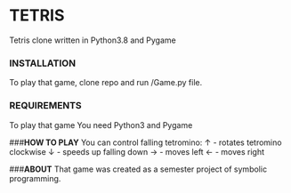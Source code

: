 # **TETRIS**
Tetris clone written in Python3.8 and Pygame

### **INSTALLATION**
To play that game, clone repo and run /Game.py file.

### **REQUIREMENTS** 
To play that game You need Python3 and Pygame

###**HOW TO PLAY**
You can control falling tetromino: 
 ↑ - rotates tetromino clockwise 
 ↓ - speeds up falling down
 → - moves left
 ← - moves right

###**ABOUT**
That game was created as a semester project of symbolic programming.
